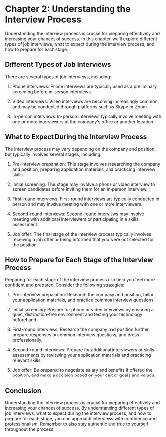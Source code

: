 Chapter 2: Understanding the Interview Process
==============================================

Understanding the interview process is crucial for preparing effectively and increasing your chances of success. In this chapter, we'll explore different types of job interviews, what to expect during the interview process, and how to prepare for each stage.

Different Types of Job Interviews
---------------------------------

There are several types of job interviews, including:

1. Phone interviews: Phone interviews are typically used as a preliminary screening before in-person interviews.

2. Video interviews: Video interviews are becoming increasingly common and may be conducted through platforms such as Skype or Zoom.

3. In-person interviews: In-person interviews typically involve meeting with one or more interviewers at the company's office or another location.

What to Expect During the Interview Process
-------------------------------------------

The interview process may vary depending on the company and position, but typically involves several stages, including:

1. Pre-interview preparation: This stage involves researching the company and position, preparing application materials, and practicing interview skills.

2. Initial screening: This stage may involve a phone or video interview to screen candidates before inviting them for an in-person interview.

3. First-round interviews: First-round interviews are typically conducted in person and may involve meeting with one or more interviewers.

4. Second-round interviews: Second-round interviews may involve meeting with additional interviewers or participating in a skills assessment.

5. Job offer: The final stage of the interview process typically involves receiving a job offer or being informed that you were not selected for the position.

How to Prepare for Each Stage of the Interview Process
------------------------------------------------------

Preparing for each stage of the interview process can help you feel more confident and prepared. Consider the following strategies:

1. Pre-interview preparation: Research the company and position, tailor your application materials, and practice common interview questions.

2. Initial screening: Prepare for phone or video interviews by ensuring a quiet, distraction-free environment and testing your technology beforehand.

3. First-round interviews: Research the company and position further, prepare responses to common interview questions, and dress professionally.

4. Second-round interviews: Prepare for additional interviewers or skills assessments by reviewing your application materials and practicing relevant skills.

5. Job offer: Be prepared to negotiate salary and benefits if offered the position, and make a decision based on your career goals and values.

Conclusion
----------

Understanding the interview process is crucial for preparing effectively and increasing your chances of success. By understanding different types of job interviews, what to expect during the interview process, and how to prepare for each stage, you can approach interviews with confidence and professionalism. Remember to also stay authentic and true to yourself throughout the process.
